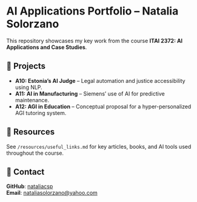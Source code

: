 # AI Applications Portfolio – Natalia Solorzano

This repository showcases my key work from the course **ITAI 2372: AI Applications and Case Studies**.

## 📘 Projects

- **A10: Estonia’s AI Judge** – Legal automation and justice accessibility using NLP.
- **A11: AI in Manufacturing** – Siemens’ use of AI for predictive maintenance.
- **A12: AGI in Education** – Conceptual proposal for a hyper-personalized AGI tutoring system.

## 📎 Resources

See `/resources/useful_links.md` for key articles, books, and AI tools used throughout the course.

## 🔗 Contact

**GitHub**: [nataliacsp](https://github.com/nataliacsp)  
**Email**: nataliasolorzano@yahoo.com
